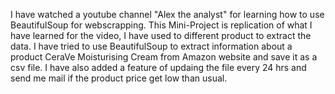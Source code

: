 I have watched a youtube channel "Alex the analyst" for learning how to use BeautifulSoup for webscrapping. This Mini-Project is replication of what I have learned for the video, I have used to different product to extract the data. I have tried to use BeautifulSoup to extract information about a product CeraVe Moisturising Cream from Amazon website and save it as a csv file. I have also added a feature of updaing the file every 24 hrs and send me mail if the product price get low than usual.
